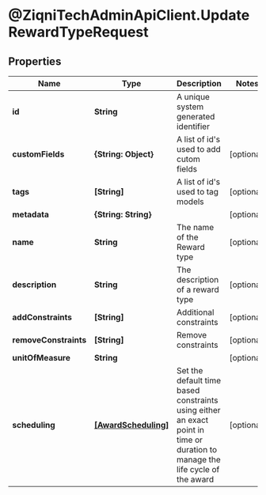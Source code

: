 # @ZiqniTechAdminApiClient.UpdateRewardTypeRequest

## Properties

Name | Type | Description | Notes
------------ | ------------- | ------------- | -------------
**id** | **String** | A unique system generated identifier | 
**customFields** | **{String: Object}** | A list of id&#39;s used to add cutom fields | [optional] 
**tags** | **[String]** | A list of id&#39;s used to tag models | [optional] 
**metadata** | **{String: String}** |  | [optional] 
**name** | **String** | The name of the Reward type | [optional] 
**description** | **String** | The description of a reward type | [optional] 
**addConstraints** | **[String]** | Additional constraints | [optional] 
**removeConstraints** | **[String]** | Remove constraints | [optional] 
**unitOfMeasure** | **String** |  | [optional] 
**scheduling** | [**[AwardScheduling]**](AwardScheduling.md) | Set the default time based constraints using either an exact point in time or duration to manage the life cycle of the award | [optional] 


